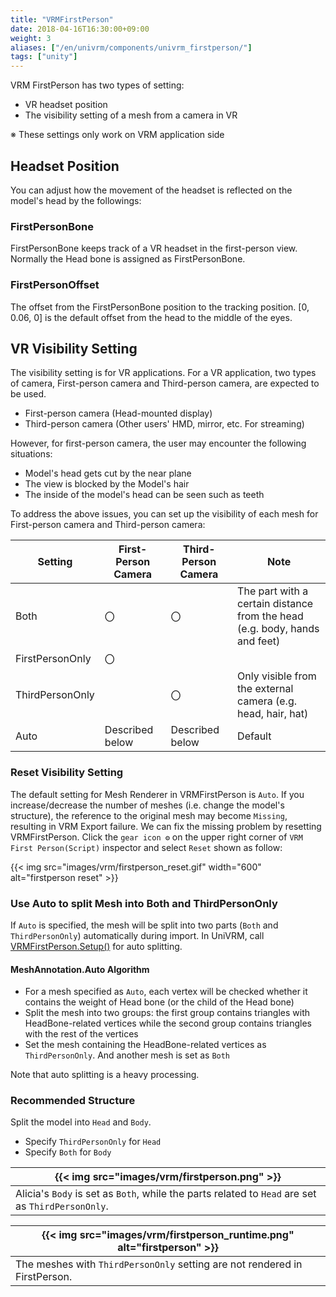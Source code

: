 ```yaml
---
title: "VRMFirstPerson"
date: 2018-04-16T16:30:00+09:00
weight: 3
aliases: ["/en/univrm/components/univrm_firstperson/"]
tags: ["unity"]
---
```


VRM FirstPerson has two types of setting:

* VR headset position
* The visibility setting of a mesh from a camera in VR

※ These settings only work on VRM application side

## Headset Position

You can adjust how the movement of the headset is reflected on the model's head by the followings:

### FirstPersonBone

FirstPersonBone keeps track of a VR headset in the first-person view.
Normally the Head bone is assigned as FirstPersonBone.

### FirstPersonOffset

The offset from the FirstPersonBone position to the tracking position. [0, 0.06, 0] is the default offset from the head to the middle of the eyes.

## VR Visibility Setting

The visibility setting is for VR applications.
For a VR application, two types of camera, First-person camera and Third-person camera, are expected to be used.

* First-person camera (Head-mounted display)
* Third-person camera (Other users' HMD, mirror, etc. For streaming)

However, for first-person camera, the user may encounter the following situations:

* Model's head gets cut by the near plane
* The view is blocked by the Model's hair
* The inside of the model's head can be seen such as teeth

To address the above issues, you can set up the visibility of each mesh for First-person camera and Third-person camera:

| Setting         | First-Person Camera | Third-Person Camera | Note                                                                       |
|-----------------|---------------------|---------------------|----------------------------------------------------------------------------|
| Both            | 〇                  | 〇                  | The part with a certain distance from the head (e.g. body, hands and feet) |
| FirstPersonOnly | 〇                  |                     |                                                                            |
| ThirdPersonOnly |                     | 〇                  | Only visible from the external camera (e.g. head, hair, hat)               |
| Auto            | Described below     | Described below     | Default                                                                    |

### Reset Visibility Setting

The default setting for Mesh Renderer in VRMFirstPerson is `Auto`.
If you increase/decrease the number of meshes (i.e. change the model's structure), the reference to the original mesh may become `Missing`, resulting in VRM Export failure.
We can fix the missing problem by resetting VRMFirstPerson.
Click the `gear icon ⚙` on the upper right corner of `VRM First Person(Script)` inspector and select `Reset` shown as follow:

{{< img src="images/vrm/firstperson_reset.gif" width="600" alt="firstperson reset" >}}

### Use Auto to split Mesh into Both and ThirdPersonOnly

If `Auto` is specified, the mesh will be split into two parts (`Both` and `ThirdPersonOnly`) automatically during import.
In UniVRM, call [VRMFirstPerson.Setup()](https://vrm-c.github.io/UniVRM/en/vrm0/firstperson.html#setuplayermask) for auto splitting.

#### MeshAnnotation.Auto Algorithm

* For a mesh specified as `Auto`, each vertex will be checked whether it contains the weight of Head bone (or the child of the Head bone)
* Split the mesh into two groups: the first group contains triangles with HeadBone-related vertices while the second group contains triangles with the rest of the vertices
* Set the mesh containing the HeadBone-related vertices as `ThirdPersonOnly`. And another mesh is set as `Both`

Note that auto splitting is a heavy processing.

### Recommended Structure

Split the model into `Head` and `Body`.

* Specify `ThirdPersonOnly` for `Head`
* Specify `Both` for `Body` 

| {{< img src="images/vrm/firstperson.png" >}}                                                      |
|---------------------------------------------------------------------------------------------------|
| Alicia's `Body` is set as `Both`, while the parts related to `Head` are set as `ThirdPersonOnly`. |

| {{< img src="images/vrm/firstperson_runtime.png" alt="firstperson" >}}     |
|----------------------------------------------------------------------------|
| The meshes with `ThirdPersonOnly` setting are not rendered in FirstPerson. |
